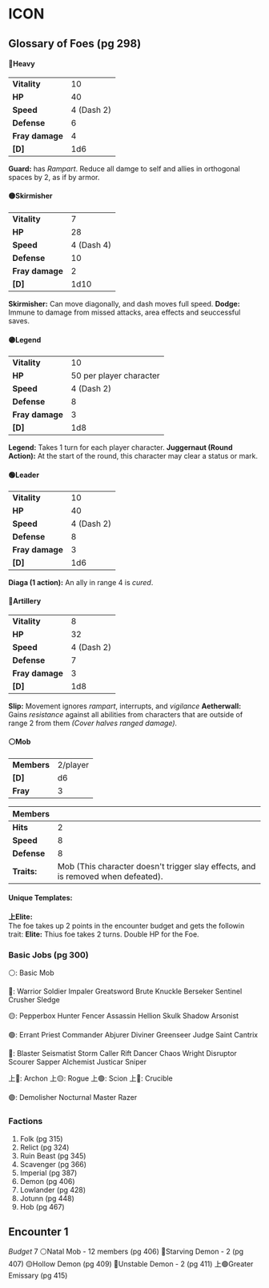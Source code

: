 # ICON
## Glossary of Foes (pg 298)
#### 🔴Heavy
| | |
| --- | --- |
| **Vitality** | 10 |
| **HP** | 40 |
| **Speed** | 4 (Dash 2) |
| **Defense** | 6 |
| **Fray damage** | 4 |
| **[D]** | 1d6 |

**Guard:** has *Rampart*. Reduce all damge to self and allies in orthogonal spaces by 2, as if by armor. 

#### 🟡Skirmisher
| | |
| --- | --- |
| **Vitality** | 7 |
| **HP** | 28 |
| **Speed** | 4 (Dash 4) |
| **Defense** | 10 |
| **Fray damage** | 2 |
| **[D]** | 1d10 |

**Skirmisher:** Can move diagonally, and dash moves full speed.
**Dodge:** Immune to damage from missed attacks, area effects and seuccessful saves.

#### 🟣Legend
| | |
| --- | --- |
| **Vitality** | 10 |
| **HP** | 50 per player character |
| **Speed** | 4 (Dash 2) |
| **Defense** | 8 |
| **Fray damage** | 3 |
| **[D]** | 1d8 |

**Legend:** Takes 1 turn for each player character.
**Juggernaut (Round Action):** At the start of the round, this character may clear a status or mark.

#### 🟢Leader
| | |
| --- | --- |
| **Vitality** | 10 |
| **HP** | 40 |
| **Speed** | 4 (Dash 2) |
| **Defense** | 8 |
| **Fray damage** | 3 |
| **[D]** | 1d6 |

**Diaga (1 action):** An ally in range 4 is *cured*.
#### 🔵Artillery
| | |
| --- | --- |
| **Vitality** | 8 |
| **HP** | 32 |
| **Speed** | 4 (Dash 2) |
| **Defense** | 7 |
| **Fray damage** | 3 |
| **[D]** | 1d8 |

**Slip:** Movement ignores *rampart*, interrupts, and *vigilance*
**Aetherwall:** Gains *resistance* against all abilities from characters that are outside of range 2 from them *(Cover halves ranged damage).*
#### ⚪Mob
| | |
| --- | --- |
| **Members** | 2/player |
| **[D]** | d6 |
| **Fray** | 3 |

| Members | |
| --- | --- |
| **Hits** | 2 |
| **Speed** | 8 |
| **Defense** | 8 |
| **Traits:** | Mob (This character doesn't trigger slay effects, and is removed when defeated). |
#### Unique Templates:
**上Elite:** \
The foe takes up 2 points in the encounter budget and gets the followin trait:
**Elite:** Thius foe takes 2 turns. Double HP for the Foe.


### Basic Jobs (pg 300)
⚪:
    Basic Mob

🔴:
    Warrior
    Soldier
    Impaler
    Greatsword
    Brute
    Knuckle
    Berseker
    Sentinel
    Crusher
    Sledge

🟡:
    Pepperbox
    Hunter
    Fencer
    Assassin
    Hellion
    Skulk
    Shadow
    Arsonist
    
🟢:
    Errant
    Priest
    Commander
    Abjurer
    Diviner
    Greenseer
    Judge
    Saint
    Cantrix
    
🔵:
    Blaster
    Seismatist
    Storm Caller
    Rift Dancer
    Chaos Wright
    Disruptor
    Scourer
    Sapper
    Alchemist
    Justicar
    Sniper

上🔴:
    Archon
上🟡:
    Rogue
上🟢:
    Scion
上🔵:
    Crucible

🟣:
    Demolisher
    Nocturnal
    Master
    Razer

### Factions
1. Folk (pg 315)
2. Relict (pg 324)
3. Ruin Beast (pg 345)
4. Scavenger (pg 366)
5. Imperial (pg 387)
6. Demon (pg 406)
7. Lowlander (pg 428)
8. Jotunn (pg 448)
9. Hob (pg 467)

## Encounter 1
*Budget* 7
⚪Natal Mob - 12 members (pg 406)
🔴Starving Demon - 2 (pg 407)
🟡Hollow Demon (pg 409)
🔵Unstable Demon - 2 (pg 411)
上🟢Greater Emissary (pg 415)

